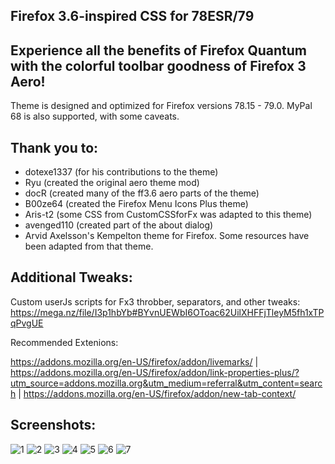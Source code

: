 ## Firefox 3.6-inspired CSS for 78ESR/79

## Experience all the benefits of Firefox Quantum with the colorful toolbar goodness of Firefox 3 Aero!

Theme is designed and optimized for Firefox versions 78.15 - 79.0. MyPal 68 is also supported, with some caveats.

## Thank you to:

- dotexe1337 (for his contributions to the theme)
- Ryu (created the original aero theme mod)
- docR (created many of the ff3.6 aero parts of the theme)
- B00ze64 (created the Firefox Menu Icons Plus theme)
- Aris-t2 (some CSS from CustomCSSforFx was adapted to this theme)
- avenged110 (created part of the about dialog)
- Arvid Axelsson's Kempelton theme for Firefox. Some resources have been adapted from that theme.

## Additional Tweaks:

Custom userJs scripts for Fx3 throbber, separators, and other tweaks:
https://mega.nz/file/I3p1hbYb#BYvnUEWbI6OToac62UilXHFFjTleyM5fh1xTPqPvgUE

Recommended Extenions:

https://addons.mozilla.org/en-US/firefox/addon/livemarks/ | 
https://addons.mozilla.org/en-US/firefox/addon/link-properties-plus/?utm_source=addons.mozilla.org&utm_medium=referral&utm_content=search | 
https://addons.mozilla.org/en-US/firefox/addon/new-tab-context/

## Screenshots:
![1](https://github.com/dotexe1337/firefox-aero-css/assets/68521531/5cab73f0-6289-4bbb-b928-73a3526d950d)
![2](https://github.com/dotexe1337/firefox-aero-css/assets/68521531/6ee033c2-6e12-4a21-997f-6a88643e6363)
![3](https://github.com/dotexe1337/firefox-aero-css/assets/68521531/0c73c1a5-2a7b-489d-ba17-ca5cf22f8b3f)
![4](https://github.com/dotexe1337/firefox-aero-css/assets/68521531/f2cdc759-c5a4-4f1d-84f6-b0d796bacdca)
![5](https://github.com/dotexe1337/firefox-aero-css/assets/68521531/4ec76e64-b8ec-469e-90f3-1830a657796a)
![6](https://github.com/dotexe1337/firefox-aero-css/assets/68521531/4a7d2998-8bc4-45ee-bf9c-2c0dc2d5bebd)
![7](https://github.com/dotexe1337/firefox-aero-css/assets/68521531/b1d6029d-dfef-41aa-b8dc-479b86472b53)
